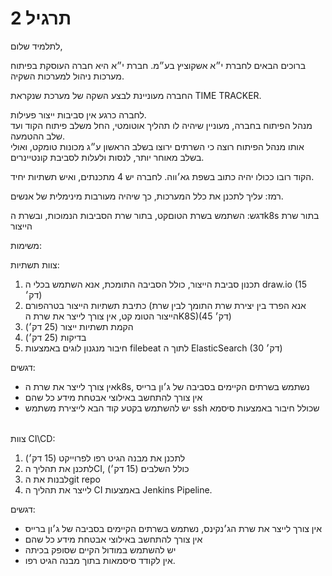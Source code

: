 # תרגיל 2



לתלמיד שלום, 

ברוכים הבאים לחברת י״א אשקוציץ בע״מ. חברת י״א היא חברה העוסקת בפיתוח מערכות ניהול למערכות השקיה.

החברה מעוניינת לבצע השקה של מערכת שנקראת TIME TRACKER.

לחברה כרגע אין סביבות ייצור פעילות.  
 מנהל הפיתוח בחברה, מעוניין שיהיה לו תהליך אוטומטי, החל משלב פיתוח הקוד ועד שלב ההטמעה.  
 אותו מנהל הפיתוח רוצה כי השרתים ירוצו בשלב הראשון ע״ג מכונות טומקט, ואולי בשלב מאוחר יותר, לנסות ולעלות לסביבת קונטיינרים.

הקוד רובו ככולו יהיה כתוב בשפת גא׳ווה. לחברה יש 4 מתכנתים, ואיש תשתיות יחיד.

רמז: עליך לתכנן את כלל המערכות, כך שיהיה מעורבות מינימלית של אנשים.

דגש: השתמש בשרת הטוםקט, בתור שרת הסביבות הנמוכות, ובשרת הk8s בתור שרת הייצור

משימות:

צוות תשתיות:

1. תכנון סביבת הייצור, כולל הסביבה התומכת, אנא השתמש בכלי ה draw.io \(15 דק׳\)
2. כתיבת תשתיות הייצור בטרהפורם \(אנא הפרד בין יצירת שרת התומך לבין שרת הייצור הטומ קט, אין צורך לייצר את שרת הK8S\)\(45 דק׳\)
3. הקמת תשתיות ייצור \(25 דק׳\)
4. בדיקות \(25 דק׳\)
5. חיבור מנגנון לוגים באמצעות filebeat לתוך ה ElasticSearch \(30 דק׳\)

דגשים:

* אין צורך לייצר את שרת הk8s, נשתמש בשרתים הקיימים בסביבה של ג׳ון ברייס
* אין צורך להתחשב באילוצי אבטחת מידע כל שהם
* יש להשתמש בקטע קוד הבא לייצירת משתמש ssh שכולל חיבור באמצעות סיסמא

|  |
| :--- |


צוות CI\CD:

1. לתכנן את מבנה הגיט רפו לפרוייקט \(15 דק׳\)
2. לתכנן את תהליך הCI, כולל השלבים \(15 דק׳\)
3. לבנות את הgit repo
4. לייצר את תהליך ה CI באמצעות Jenkins Pipeline.

דגשים:

* אין צורך לייצר את שרת הג׳נקינס, נשתמש בשרתים הקיימים בסביבה של ג׳ון ברייס
* אין צורך להתחשב באילוצי אבטחת מידע כל שהם
* יש להשתמש במודול הקיים שסופק בכיתה
* אין לקודד סיסמאות בתוך מבנה הגיט רפו.

